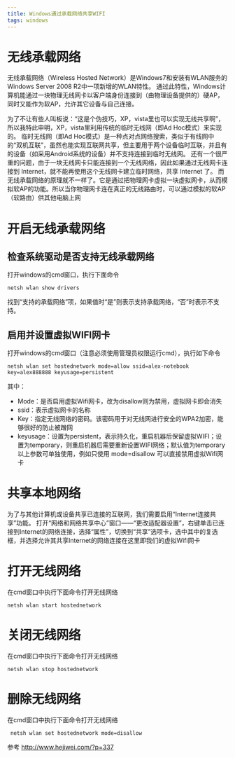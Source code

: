 ```yaml
---
title: Windows通过承载网络共享WIFI
tags: windows
---
```


# 无线承载网络
无线承载网络（Wireless Hosted Network）是Windows7和安装有WLAN服务的Windows Server 2008 R2中一项新增的WLAN特性。
通过此特性，Windows计算机能通过一块物理无线网卡以客户端身份连接到（由物理设备提供的）硬AP，同时又能作为软AP，允许其它设备与自己连接。

<!--more-->

为了不让有些人叫板说：“这是个伪技巧，XP，vista里也可以实现无线共享啊”，所以我特此申明，XP，vista里利用传统的临时无线网（即Ad Hoc模式）来实现的。
临时无线网（即Ad Hoc模式）是一种点对点网络搜索，类似于有线网中的“双机互联”，虽然也能实现互联网共享，但主要用于两个设备临时互联，并且有的设备（如采用Android系统的设备）并不支持连接到临时无线网。
还有一个很严重的问题，由于一块无线网卡只能连接到一个无线网络，因此如果通过无线网卡连接到 Internet，就不能再使用这个无线网卡建立临时网络，共享 Internet 了。
而无线承载网络的原理就不一样了。它是通过把物理网卡虚拟一块虚拟网卡，从而模拟软AP的功能。所以当你物理网卡连在真正的无线路由时，可以通过模拟的软AP（软路由）供其他电脑上网

# 开启无线承载网络
## 检查系统驱动是否支持无线承载网络
打开windows的cmd窗口，执行下面命令
```
netsh wlan show drivers
```
找到“支持的承载网络”项，如果值时“是”则表示支持承载网络，“否”时表示不支持。

## 启用并设置虚拟WIFI网卡
打开windows的cmd窗口（注意必须使用管理员权限运行cmd），执行如下命令
```
netsh wlan set hostednetwork mode=allow ssid=alex-notebook key=alex888888 keyusage=persistent
```
其中：
- Mode：是否启用虚拟Wifi网卡，改为disallow则为禁用，虚拟网卡即会消失
- ssid：表示虚拟网卡的名称
- Key：指定无线网络的密码。该密码用于对无线网进行安全的WPA2加密，能够很好的防止被蹭网
- keyusage：设置为persistent，表示持久化，重启机器后保留虚拟WIFI；设置为temporary，则重启机器后需要重新设置WIFI网络；默认值为temporary
以上参数可单独使用，例如只使用 mode=disallow 可以直接禁用虚拟Wifi网卡

# 共享本地网络
为了与其他计算机或设备共享已连接的互联网，我们需要启用“Internet连接共享”功能。
打开“网络和网络共享中心”窗口——“更改适配器设置”，右键单击已连接到Internet的网络连接，选择“属性”，切换到“共享”选项卡，选中其中的复选框，并选择允许其共享Internet的网络连接在这里即我们的虚拟Wifi网卡

# 打开无线网络
在cmd窗口中执行下面命令打开无线网络
```
netsh wlan start hostednetwork
```

# 关闭无线网络
在cmd窗口中执行下面命令打开无线网络
```
netsh wlan stop hostednetwork
```

# 删除无线网络
在cmd窗口中执行下面命令打开无线网络
```
 netsh wlan set hostednetwork mode=disallow

```

参考
http://www.hejiwei.com/?p=337